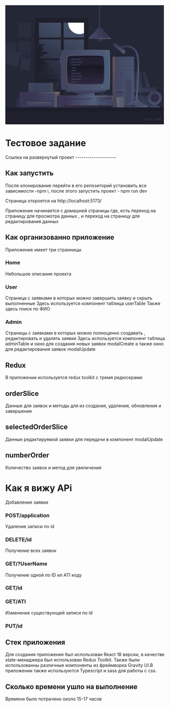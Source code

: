<img src="./src/assets/img/coding.gif"  width="500">  

# Тестовое задание 

Ссылка на  развернутый проект --------------------

## Как запустить

После клонирование перейти  в его репозиторий установить все зависимости -npm i, после этого запустить проект - npm run dev

Страница откроется на  http://localhost:5173/

Приложение начинается с домашней страницы где, есть переход на страницу для просмотра данных , и переход на страницу для редактирования данных


## Как организованно приложение
Приложение имеет три странницы
### Home 
Небольшое описание проекта





### User
Страница с заявками в которых можно завершить заявку и скрыть выполненные 
Здесь используется компонент таблица userTable 
Также здесь поиск по ФИО




### Admin
Страницы с заявками в которых можно полноценно создавать , редактировать и удалять заявки
Здесь используется компонент таблица adminTable и окно для создания новых заявок modalCreate а также окно для редактирования заявок modalUpdate 





## Redux
В приложении используется redux toolkit с тремя редюсерами
## orderSlice 
 Данные  для заявок и методы для из создания, удаления, обновления и завершения
## selectedOrderSlice 
 Данные редактируемой заявки для передачи в компонент modalUpdate
## numberOrder
 Количество заявок и метод для увеличения

# Как я вижу APi

Добавление заявки
### POST/application

Удаление записи по id
### DELETE/id

Получение всех заявок 
### GET/?UserName

Получение одной по ID ил ATI коду
### GET/id
### GET/ATI

Изменение существующей записи по id
### PUT/id






## Стек приложения 

Для создания приложения был использован React 18 версии, в качестве state-менаджера был использован Redux Toolkit. Также были использованны различные компоненты из фреймворка Gravity UI.В приложении также используются Typescript и sass для работы с css.



## Сколько времени ушло на выполнение

Времени было потрачено около 15-17 часов
